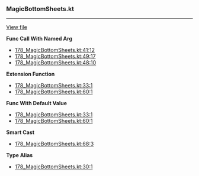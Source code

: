 ### MagicBottomSheets.kt
---
[View file](../../precision_analyzed/178_MagicBottomSheets.kt)

**Func Call With Named Arg**

 - [178_MagicBottomSheets.kt:41:12](../../precision_analyzed/178_MagicBottomSheets.kt#L41)
 - [178_MagicBottomSheets.kt:49:17](../../precision_analyzed/178_MagicBottomSheets.kt#L49)
 - [178_MagicBottomSheets.kt:48:10](../../precision_analyzed/178_MagicBottomSheets.kt#L48)

**Extension Function**

 - [178_MagicBottomSheets.kt:33:1](../../precision_analyzed/178_MagicBottomSheets.kt#L33)
 - [178_MagicBottomSheets.kt:60:1](../../precision_analyzed/178_MagicBottomSheets.kt#L60)

**Func With Default Value**

 - [178_MagicBottomSheets.kt:33:1](../../precision_analyzed/178_MagicBottomSheets.kt#L33)
 - [178_MagicBottomSheets.kt:60:1](../../precision_analyzed/178_MagicBottomSheets.kt#L60)

**Smart Cast**

 - [178_MagicBottomSheets.kt:68:3](../../precision_analyzed/178_MagicBottomSheets.kt#L68)

**Type Alias**

 - [178_MagicBottomSheets.kt:30:1](../../precision_analyzed/178_MagicBottomSheets.kt#L30)

